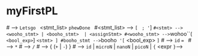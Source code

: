 # myFirstPL

#<Program> --> `Letsgo ` <stmt_list> `phewDone `
#<stmt_list> --> `[ ` <stmt> `; '`] `
#<stmt> --> <wooho_stmt> | <booho_stmt>  | <assignStmt>
#<wooho_stmt> --> `wohoo``( ` <bool_exp> `] ` <stmt> ]
#booho_stmt --> `booho` '[` <bool_exp> `]` <stmt>
#<assignStmt> --> `id` `= ` <expr>
#<expr> --> <leastPrec>   `*` <leastPrec> 
#<leastPrec> --> <litPrec> `/` <litPrec>
#<litPrec> --> <muchPrec> { (`+` | `-`) <muchPrec> } 
#<muchPrec> --> `id` | `microN` | `nanoN` | `picoN` | `{` <expr `}`-->
                                                               
                                                               
                                                               
                                                               
                                                          
                                                             
